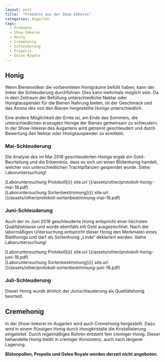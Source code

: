 ```yaml
---
layout: post
title:  "Produkte aus der Show-Imkerei"
categories: Augarten
tags:
  - Produkte
  - Show-Imkerei
  - Honig
  - Cremehonig
  - Schleuderung
  - Propolis
  - Gelee Royale
---
```


## Honig
Wenn Bienenvölker die vorbereiteten Honigräume befüllt haben, kann der Imker die Schleuderung durchführen. Dies kann mehrmals möglich sein. Da in dem Zeitraum der Befüllung unterschiedliche Nektar oder Honigtauspender für die Bienen Nahrung bieten, ist der Geschmack und das Aroma des von den Bienen hergestellte Honigs unterschiedlich.

Eine andere Möglichkeit der Ernte ist, am Ende des Sommers, die unterschiedlichen erzeugten Honige der Bienen gemeinsam zu schleudern. In der Show-Imkerei des Augartens wird getrennt geschleudert und durch Bewertung den Nektar oder Honigtauspender zu ermitteln.

### Mai-Schleuderung
Die Analyse des im Mai 2018 geschleuderten Honigs ergab ein Gold-Beurteilung und die Erkenntnis, dass es sich um einen Blütenhonig handelt, welcher von unterschiedlichen Trachtpflanzen gespendet wurde. Siehe Laboruntersuchung!

[Laboruntersuchung Protokoll]({{ site.url }}/assets/other/protokoll-honig-mai-18.pdf)<br>
[Laboruntersuchung Sortenbestimmung]({{ site.url }}/assets/other/protokoll-sortenbestimmung-mai-18.pdf)

### Juni-Schleuderung
Auch der im Juni 2018 geschleuderte Honig entspricht einer höchsten Qualitätsklasse und wurde ebenfalls mit Gold ausgezeichnet. Nach der labormäßigen Untersuchung entspricht dieser Honig den Merkmalen eines Blatthonigs und darf als Sortenhonig „Linde“ deklariert werden. Siehe Laboruntersuchung!

[Laboruntersuchung Protokoll]({{ site.url }}/assets/other/protokoll-honig-juni-18.pdf)<br>
[Laboruntersuchung Sortenbestimmung]({{ site.url }}/assets/other/protokoll-sortenbestimmung-juni-18.pdf)

### Juli-Schleuderung
Dieser Honig wurde ähnlich der Junischleuderung als Qualitätshonig beurteilt.

## Cremehonig
In der Show-Imkerei im Augarten wird auch Cremehonig hergestellt. Dazu wird in einem flüssigen Honig durch Honigkristalle die Kristallisierung eingeleitet. Durch regelmäßiges Rühren entsteht fein cremiger Honig. Dieser behandelte Honig bleibt in cremiger Konsistenz, auch nach längerer Lagerung.

**Blütenpollen, Propolis und Gelee Royale werden derzeit nicht angeboten.**
